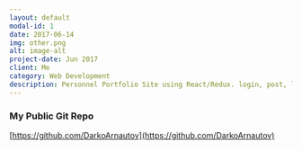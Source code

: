 ```yaml
---
layout: default
modal-id: 1
date: 2017-06-14
img: other.png
alt: image-alt
project-date: Jun 2017
client: Me
category: Web Development
description: Personnel Portfolio Site using React/Redux. login, post, like action module
---
```


### My Public Git Repo
[https://github.com/DarkoArnautov](https://github.com/DarkoArnautov)